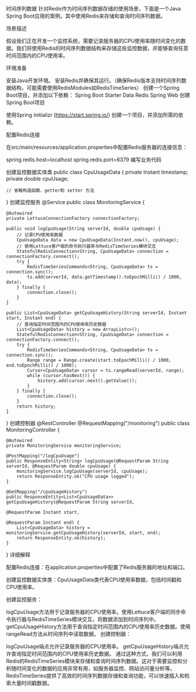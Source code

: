 

时间序列数据
针对Redis作为时间序列数据存储的使用场景，下面是一个Java Spring Boot应用的案例，其中使用Redis来存储和查询时间序列数据。

场景描述

假设我们正在开发一个监控系统，需要记录服务器的CPU使用率随时间变化的数据。我们将使用Redis的时间序列数据结构来存储这些监控数据，并能够查询任意时间范围内的CPU使用率。

环境准备

安装Java开发环境。
安装Redis并确保其运行。（确保Redis版本支持时间序列数据结构，可能需要使用RedisModules如RedisTimeSeries）
创建一个Spring Boot项目，并添加以下依赖：
Spring Boot Starter Data Redis
Spring Web
创建Spring Boot项目

使用Spring Initializr (https://start.spring.io/) 创建一个项目，并添加所需的依赖。

配置Redis连接

在src/main/resources/application.properties中配置Redis服务器的连接信息：

spring.redis.host=localhost
spring.redis.port=6379
编写业务代码

创建监控数据实体类
public class CpuUsageData {
private Instant timestamp;
private double cpuUsage;

    // 省略构造函数、getter和 setter 方法
}
创建监控服务
@Service
public class MonitoringService {

    @Autowired
    private LettuceConnectionFactory connectionFactory;

    public void logCpuUsage(String serverId, double cpuUsage) {
        // 记录CPU使用率数据
        CpuUsageData data = new CpuUsageData(Instant.now(), cpuUsage);
        // 使用Lettuce客户端的命令执行器来与RedisTimeSeries模块交互
        StatefulRedisConnection<String, CpuUsageData> connection = connectionFactory.connect();
        try {
            RedisTimeSeriesCommands<String, CpuUsageData> ts = connection.sync();
            ts.add(serverId, data.getTimestamp().toEpochMilli() / 1000, data);
        } finally {
            connection.close();
        }
    }

    public List<CpuUsageData> getCpuUsageHistory(String serverId, Instant start, Instant end) {
        // 查询指定时间范围内的CPU使用率历史数据
        List<CpuUsageData> history = new ArrayList<>();
        StatefulRedisConnection<String, CpuUsageData> connection = connectionFactory.connect();
        try {
            RedisTimeSeriesCommands<String, CpuUsageData> ts = connection.sync();
            Range range = Range.create(start.toEpochMilli() / 1000, end.toEpochMilli() / 1000);
            Cursor<CpuUsageData> cursor = ts.rangeRead(serverId, range);
            while (cursor.hasNext()) {
                history.add(cursor.next().getValue());
            }
        } finally {
            connection.close();
        }
        return history;
    }
}
创建控制器
@RestController
@RequestMapping("/monitoring")
public class MonitoringController {

    @Autowired
    private MonitoringService monitoringService;

    @PostMapping("/logCpuUsage")
    public ResponseEntity<String> logCpuUsage(@RequestParam String serverId, @RequestParam double cpuUsage) {
        monitoringService.logCpuUsage(serverId, cpuUsage);
        return ResponseEntity.ok("CPU usage logged");
    }

    @GetMapping("/cpuUsageHistory")
    public ResponseEntity<List<CpuUsageData>> getCpuUsageHistory(@RequestParam String serverId,
                                                                 @RequestParam Instant start,
                                                                 @RequestParam Instant end) {
        List<CpuUsageData> history = monitoringService.getCpuUsageHistory(serverId, start, end);
        return ResponseEntity.ok(history);
    }
}
详细解释

配置Redis连接：在application.properties中配置了Redis服务器的地址和端口。

创建监控数据实体类：CpuUsageData类代表CPU使用率数据，包括时间戳和CPU使用率。

创建监控服务：

logCpuUsage方法用于记录服务器的CPU使用率。使用Lettuce客户端的同步命令执行器与RedisTimeSeries模块交互，将数据添加到时间序列中。
getCpuUsageHistory方法用于查询指定时间范围内的CPU使用率历史数据。使用rangeRead方法从时间序列中读取数据。
创建控制器：

logCpuUsage端点允许记录服务器的CPU使用率。
getCpuUsageHistory端点允许查询指定时间范围内的CPU使用率历史数据。
通过这种方式，我们可以利用Redis的RedisTimeSeries模块来存储和查询时间序列数据。这对于需要监控和分析随时间变化的数据的应用非常有用，如服务器监控、网站访问量分析等。RedisTimeSeries提供了高效的时间序列数据存储和查询功能，可以快速插入和检索大量时间戳数据。